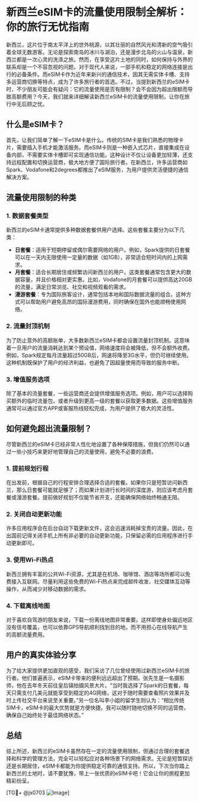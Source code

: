 # 新西兰eSIM卡的流量使用限制全解析：你的旅行无忧指南

新西兰，这片位于南太平洋上的世外桃源，以其壮丽的自然风光和清新的空气吸引着全球无数游客。无论是探索南岛的冰川与湖泊，还是漫步北岛的火山与温泉，新西兰都是一次心灵的洗涤之旅。然而，在享受这片土地的同时，如何保持与外界的联系却是一个不容忽视的问题。对于现代人来说，一部手机和稳定的网络连接是出行的必备条件。而eSIM卡作为近年来新兴的通信技术，因其无需实体卡槽、支持多运营商切换等特点，成为了许多旅行者的首选。不过，当提到新西兰的eSIM卡时，不少朋友可能会有疑问：它的流量使用是否有限制？会不会因为超出限额而导致高额费用？今天，我们就来详细解读新西兰eSIM卡的流量使用限制，让你在旅行中无后顾之忧。

## 什么是eSIM卡？

首先，让我们简单了解一下eSIM卡是什么。传统的SIM卡是我们熟悉的物理卡片，需要插入手机才能激活服务。而eSIM卡则是一种嵌入式芯片，直接集成在设备内部，不需要实体卡槽即可实现通信功能。这种设计不仅让设备更加轻薄，还支持远程配置和切换运营商，极大地方便了国际旅行者。在新西兰，许多运营商如Spark、Vodafone和2degrees都推出了eSIM服务，为用户提供灵活便捷的通信解决方案。

## 流量使用限制的种类

### 1. 数据套餐类型

新西兰的eSIM卡通常提供多种数据套餐供用户选择。这些套餐主要分为以下几类：

- **日套餐**：适用于短期停留或偶尔需要网络的用户。例如，Spark提供的日套餐可以在一天内无限使用一定量的数据（如1GB），非常适合短时间内的上网需求。
- **月套餐**：适合长期居住或频繁访问新西兰的用户。这类套餐通常包含更大的数据容量，并且价格相对更实惠。比如，Vodafone的月套餐可以提供高达20GB的流量，满足日常浏览、社交和视频观看的需求。
- **漫游套餐**：专为国际旅客设计，通常包括本地和国际数据流量的组合。这种方式可以帮助用户避免高昂的国际漫游费用，同时确保在国外也能顺畅使用网络。

### 2. 流量封顶机制

为了防止意外的高额账单，大多数新西兰eSIM卡都会设置流量封顶机制。这意味着一旦用户的流量消耗达到某个预设值，网络速度将会被降低，但不会额外收费。例如，Spark规定每月流量超过50GB后，网速将降至3G水平，但仍可继续使用。这种机制既保护了用户的经济利益，也避免了因超量使用而导致的服务中断。

### 3. 增值服务选项

除了基本的流量套餐，一些运营商还会提供增值服务选项。例如，用户可以选择购买额外的临时流量包，或者升级到更高一级的套餐以获取更多数据。这些增值服务通常可以通过官方APP或客服热线轻松完成，为用户提供了极大的灵活性。

## 如何避免超出流量限制？

尽管新西兰的eSIM卡已经非常人性化地设置了各种保障措施，但我们仍然可以通过一些小技巧来更好地管理自己的流量使用，避免不必要的浪费。

### 1. 提前规划行程

在出发前，根据自己的行程安排合理选择合适的套餐。如果你只是短暂访问新西兰，那么日套餐可能就足够了；而如果计划进行长时间的深度游，则应该考虑月套餐或漫游套餐。提前做好规划不仅能节省开支，还能确保网络始终畅通无阻。

### 2. 关闭自动更新功能

许多应用程序会在后台自动下载更新文件，这会迅速消耗掉宝贵的流量。因此，在出国前记得关闭手机上所有非必要的自动更新功能，只保留必需的应用程序进行手动更新即可。

### 3. 使用Wi-Fi热点

新西兰拥有丰富的公共Wi-Fi资源，尤其是在机场、咖啡馆、酒店等场所都可以免费接入互联网。尽量利用这些免费的Wi-Fi热点来完成邮件收发、社交媒体互动等操作，从而减少对移动数据的需求。

### 4. 下载离线地图

对于喜欢自驾游的朋友来说，下载一份离线地图非常重要。这样即使身处偏远地区没有信号覆盖，也可以依靠GPS导航顺利找到目的地，而不用担心在线导航产生的高额流量费用。

## 用户的真实体验分享

为了给大家提供更加直观的感受，我们采访了几位曾经使用过新西兰eSIM卡的旅行者。他们普遍表示，eSIM卡带来的便利远远超出了预期。张先生是一名摄影师，他在去年冬天前往皇后镇拍摄风景大片。“当时我选择了Spark的日套餐，每天只需支付几美元就能享受到稳定的4G网络，这对于随时需要查看照片效果并及时上传社交平台来说至关重要。”另一位名叫李小姐的留学生则认为：“相比传统SIM卡，eSIM卡的最大优势就是方便快捷。我可以随时随地切换不同的运营商，确保自己始终处于最佳网络状态。”

## 总结

综上所述，新西兰的eSIM卡虽然存在一定的流量使用限制，但通过合理的套餐选择和科学的管理方法，完全可以轻松应对各种场景下的网络需求。无论是短暂探访还是长期居住，eSIM卡都能为你提供稳定可靠的通信支持。所以，下次当你踏上新西兰的土地时，请不要犹豫，带上一张优质的eSIM卡吧！它会让你的旅程更加精彩纷呈。

[TG💪+ @jx0703 ![Image](https://github.com/user-attachments/assets/dbca1d08-cadb-493c-b0ec-ad6f7a83f270)]